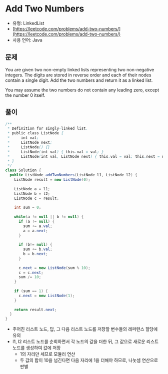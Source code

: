 Add Two Numbers
========

- 유형: LinkedList
- [https://leetcode.com/problems/add-two-numbers/](https://leetcode.com/problems/add-two-numbers/)
- 사용 언어: Java


## 문제

You are given two non-empty linked lists representing two non-negative integers. The digits are stored in reverse order and each of their nodes contain a single digit. Add the two numbers and return it as a linked list.

You may assume the two numbers do not contain any leading zero, except the number 0 itself.


## 풀이

```java
/**
 * Definition for singly-linked list.
 * public class ListNode {
 *     int val;
 *     ListNode next;
 *     ListNode() {}
 *     ListNode(int val) { this.val = val; }
 *     ListNode(int val, ListNode next) { this.val = val; this.next = next; }
 * }
 */
class Solution {
  public ListNode addTwoNumbers(ListNode l1, ListNode l2) {
    ListNode result = new ListNode(0);
    
    ListNode a = l1;
    ListNode b = l2;
    ListNode c = result;
    
    int sum = 0;
    
    while(a != null || b != null) {
      if (a != null) {
        sum += a.val;
        a = a.next;
      }
      
      if (b!= null) {
        sum += b.val;
        b = b.next;
      }
      
      c.next = new ListNode(sum % 10);
      c = c.next;
      sum /= 10;
    }
    
    if (sum == 1) {
      c.next = new ListNode(1);
    }
    
    return result.next;
  }
}
```

- 주어진 리스트 노드, 답, 그 다음 리스트 노드를 저장할 변수들의 레퍼런스 할당에 유의
- l1, l2 리스트 노드를 순회하면서 각 노드의 값을 더한 뒤, 그 값으로 새로운 리스트 노드를 생성하여 값에 저장
  - 1의 자리만 세므로 모듈러 연산
  - 두 값의 합이 10을 넘긴다면 다음 자리에 1을 더해야 하므로, 나눗셈 연산으로 판별

